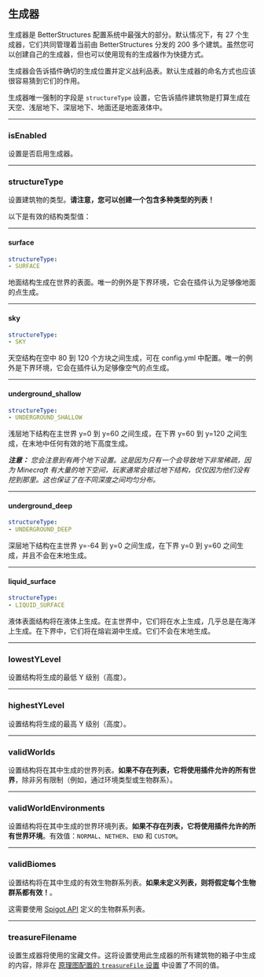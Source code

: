 ## 生成器

生成器是 BetterStructures 配置系统中最强大的部分。默认情况下，有 27 个生成器，它们共同管理着当前由 BetterStructures 分发的
200 多个建筑。虽然您可以创建自己的生成器，但也可以使用现有的生成器作为快捷方式。

生成器会告诉插件确切的生成位置并定义战利品表。默认生成器的命名方式也应该很容易猜到它们的作用。

生成器唯一强制的字段是 `structureType` 设置，它告诉插件建筑物是打算生成在天空、浅层地下、深层地下、地面还是地面液体中。

***

### isEnabled

设置是否启用生成器。

***

### structureType

设置建筑物的类型。**请注意，您可以创建一个包含多种类型的列表！**

以下是有效的结构类型值：

***

#### surface

```yml
structureType:
- SURFACE
```

地面结构生成在世界的表面。唯一的例外是下界环境，它会在插件认为足够像地面的点生成。

***

#### sky

```yml
structureType:
- SKY
```

天空结构在空中 80 到 120 个方块之间生成，可在 config.yml 中配置。唯一的例外是下界环境，它会在插件认为足够像空气的点生成。

***

#### underground_shallow

```yml
structureType:
- UNDERGROUND_SHALLOW
```

浅层地下结构在主世界 y=0 到 y=60 之间生成，在下界 y=60 到 y=120 之间生成，在末地中任何有效的地下高度生成。

_**注意：** 您会注意到有两个地下设置。这是因为只有一个会导致地下非常稀疏，因为 Minecraft
有大量的地下空间，玩家通常会错过地下结构，仅仅因为他们没有挖到那里。这也保证了在不同深度之间均匀分布。_

***

#### underground_deep

```yml
structureType:
- UNDERGROUND_DEEP
```

深层地下结构在主世界 y=-64 到 y=0 之间生成，在下界 y=0 到 y=60 之间生成，并且不会在末地生成。

***

#### liquid_surface

```yml
structureType:
- LIQUID_SURFACE
```

液体表面结构将在液体上生成。在主世界中，它们将在水上生成，几乎总是在海洋上生成。在下界中，它们将在熔岩湖中生成。它们不会在末地生成。

***

### lowestYLevel

设置结构将生成的最低 Y 级别（高度）。

***

### highestYLevel

设置结构将生成的最高 Y 级别（高度）。

***

### validWorlds

设置结构将在其中生成的世界列表。**如果不存在列表，它将使用插件允许的所有世界**，除非另有限制（例如，通过环境类型或生物群系）。

***

### validWorldEnvironments

设置结构将在其中生成的世界环境列表。**如果不存在列表，它将使用插件允许的所有世界环境**。有效值：`NORMAL`、`NETHER`、`END`
和 `CUSTOM`。

***

### validBiomes

设置结构将在其中生成的有效生物群系列表。**如果未定义列表，则将假定每个生物群系都有效！**。

这需要使用 [Spigot API](https://hub.spigotmc.org/javadocs/spigot/org/bukkit/block/Biome.html) 定义的生物群系列表。

***

### treasureFilename

设置生成器将使用的宝藏文件。这将设置使用此生成器的所有建筑物的箱子中生成的内容，除非在 [原理图配置的 `treasureFile` 设置]($language$/betterstructures/creating_structures.md&section=treasurefile)
中设置了不同的值。
